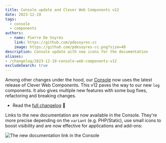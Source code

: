 ```yaml
---
title: Console update and Clever Web Components v12
date: 2023-12-19
tags:
  - console
  - components
authors:
  - name: Pierre De Soyres
    link: https://github.com/pdesoyres-cc
    image: https://github.com/pdesoyres-cc.png?size=40
description: Console update with new icons for the documentation
aliases:
- /changelog/2023-12-19-console-web-components-v12
excludeSearch: true
---
```


Among other changes under the hood, our [Console](https://console.clever-cloud.com) now uses the latest release of Clever Web Components. This v12 paves the way to our new `log` components. It also gives multiple new features with some bug fixes, refactoring and breaking changes.

- Read the [full changelog](https://github.com/CleverCloud/clever-components/releases/tag/12.0.0) 📖

Links to the new documentation are now available in the Console. They're more precise depending on the `variant` (e.g. PHP/Static), use small icons to boost visibility and are now effective for applications and add-ons:

![The new documentation link in the Console](/images/doc-link-console.webp "The new documentation link in the Console")
